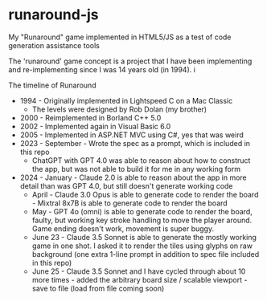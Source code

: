 # runaround-js
My "Runaround" game implemented in HTML5/JS as a test of code generation assistance tools

The 'runaround' game concept is a project that I have been implementing
and re-implementing since I was 14 years old (in 1994). i

The timeline of Runaround
* 1994 - Originally implemented in Lightspeed C on a Mac Classic
   - The levels were designed by Rob Dolan (my brother)
* 2000 - Reimplemented in Borland C++ 5.0
* 2002 - Implemented again in Visual Basic 6.0
* 2005 - Implemented in ASP.NET MVC using C#, yes that was weird
* 2023 - September - Wrote the spec as a prompt, which is included in this repo
     - ChatGPT with GPT 4.0 was able to reason about how to construct
       the app, but was not able to build it for me in any working form
* 2024 - January - Claude 2.0 is able to reason about the app in more
       detail than was GPT 4.0, but still doesn't generate working code
     - April   - Claude 3.0 Opus is able to generate code to render the board
               - Mixtral 8x7B is able to generate code to render the
                 board
     - May     - GPT 4o (omni) is able to generate code to render the
               board, faulty, but working key stroke handling to move
               the player around. Game ending doesn't work, movement is
               super buggy.
     - June 23 - Claude 3.5 Sonnet is able to generate the mostly working
               game in one shot. I asked it to render the tiles using
               glyphs on raw background (one extra 1-line prompt in addition to
               spec file included in this repo)
     - June 25 - Claude 3.5 Sonnet and I have cycled through about 10 more times
               - added the arbitrary board size / scalable viewport
               - save to file (load from file coming soon)

